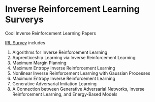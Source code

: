 # Inverse Reinforcement Learning Surverys
Cool Inverse Reinforcement Learning Papers

[IRL Survey](https://github.com/sjchoi86/irl_rocks/blob/master/IRL_survey.pdf) includes 

1. Algorithms for Inverse Reinforcement Learning
2. Apprenticeship Learning via Inverse Reinforcement Learning
3. Maximum Margin Planning
4. Maximum Entropy Inverse Reinforcement Learning
5. Nonlinear Inverse Reinforcement Learning with Gaussian Processes
6. Maximum Entropy Inverse Reinforcement Learning
7. Generative Adversarial Imitation Learning
8. A Connection between Generative Adversarial Networks, Inverse Reinforcement Learning, and Energy-Based Models
